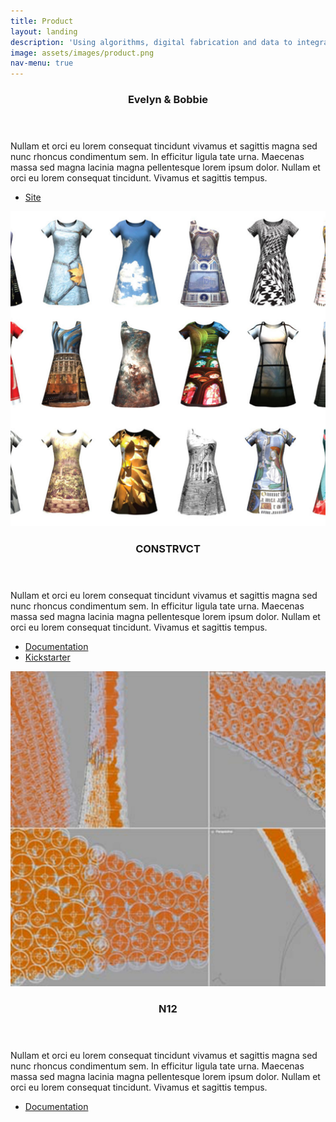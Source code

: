 ```yaml
---
title: Product
layout: landing
description: 'Using algorithms, digital fabrication and data to integrate bodies and objects.'
image: assets/images/product.png
nav-menu: true
---
```


<!-- Main -->
<div id="main">

<!-- Two -->
<section id="two" class="spotlights">
	<section></section>
	<section>
		<div class="image">
		</div>
		<div class="content">
			<div class="inner">
				<header class="major">
					<h3>Evelyn & Bobbie</h3>
				</header>
				<p>Nullam et orci eu lorem consequat tincidunt vivamus et sagittis magna sed nunc rhoncus condimentum sem. In efficitur ligula tate urna. Maecenas massa sed magna lacinia magna pellentesque lorem ipsum dolor. Nullam et orci eu lorem consequat tincidunt. Vivamus et sagittis tempus.</p>
				<ul class="actions">
					<li><a href="https://evelynbobbie.com/" class="button">Site</a></li>
				</ul>
			</div>
		</div>
	</section>
	<section>
		<a href="http://www.continuumfashion.com/constrvct.php" class="image">
			<img src="assets/images/projects_0003_CONSTRVCT.jpg" alt="" data-position="top center" />
		</a>
		<div class="content">
			<div class="inner">
				<header class="major">
					<h3>CONSTRVCT</h3>
				</header>
				<p>Nullam et orci eu lorem consequat tincidunt vivamus et sagittis magna sed nunc rhoncus condimentum sem. In efficitur ligula tate urna. Maecenas massa sed magna lacinia magna pellentesque lorem ipsum dolor. Nullam et orci eu lorem consequat tincidunt. Vivamus et sagittis tempus.</p>
				<ul class="actions">
					<li><a href="http://www.continuumfashion.com/constrvct.php" class="button">Documentation</a></li>
					<li><a href="https://www.kickstarter.com/projects/rhymeandreason/constrvct-design-your-own-fashion" class="button">Kickstarter</a></li>
				</ul>
			</div>
		</div>
	</section>
	<section>
		<a href="http://www.continuumfashion.com/N12.php" class="image">
			<img src="assets/images/projects_0004_N12.jpg" alt="" data-position="25% 25%" />
		</a>
		<div class="content">
			<div class="inner">
				<header class="major">
					<h3>N12</h3>
				</header>
				<p>Nullam et orci eu lorem consequat tincidunt vivamus et sagittis magna sed nunc rhoncus condimentum sem. In efficitur ligula tate urna. Maecenas massa sed magna lacinia magna pellentesque lorem ipsum dolor. Nullam et orci eu lorem consequat tincidunt. Vivamus et sagittis tempus.</p>
				<ul class="actions">
					<li><a href="http://www.continuumfashion.com/N12.php" class="button">Documentation</a></li>
				</ul>
			</div>
		</div>
	</section>
</section>

</div>
